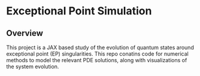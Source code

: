 # Exceptional Point Simulation

## Overview

This project is a JAX based study of the evolution of quantum states around exceptional point (EP) singularities. This repo conatins code for numerical methods to model the relevant PDE solutions, along with visualizations of the system evolution.

<!--## Analytical Model

## Simulation

## Tutorial-->

